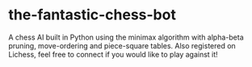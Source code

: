 # the-fantastic-chess-bot


A chess AI built in Python using the minimax algorithm with alpha-beta pruning, move-ordering and piece-square tables. Also registered on Lichess, feel free to connect if you would like to play against it! 
